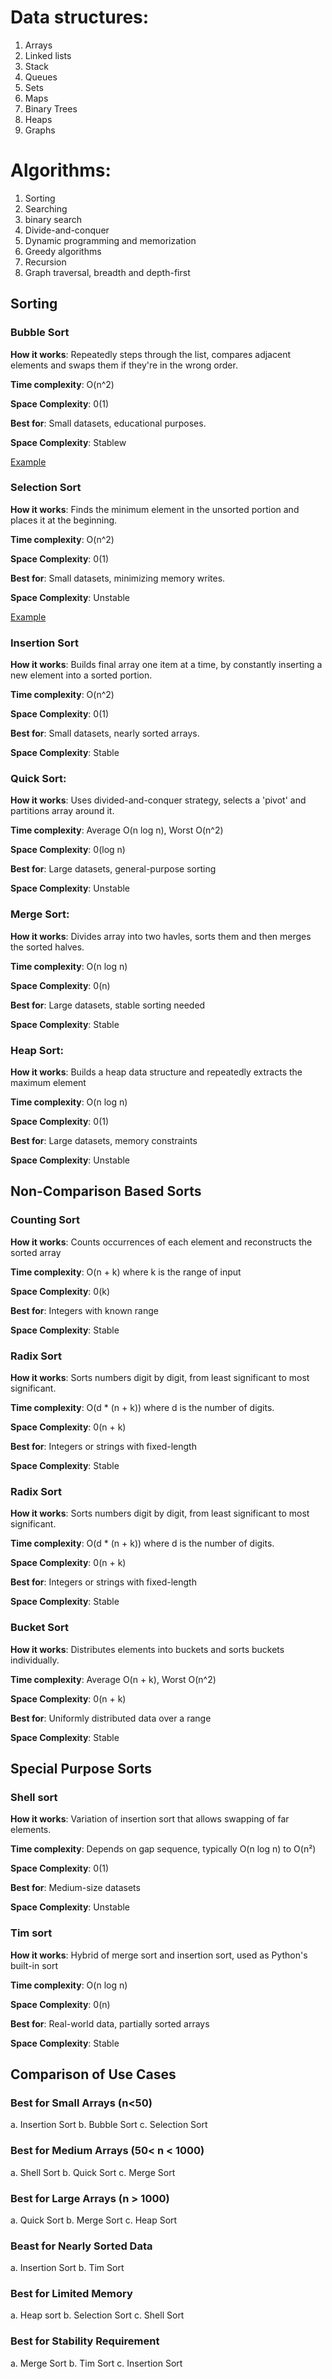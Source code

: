 # Data structures:

1. Arrays
2. Linked lists
3. Stack
4. Queues
5. Sets
6. Maps
7. Binary Trees
8. Heaps
9. Graphs

# Algorithms:

1. Sorting
2. Searching
3. binary search
4. Divide-and-conquer
5. Dynamic programming and memorization
6. Greedy algorithms
7. Recursion
8. Graph traversal, breadth and depth-first

## Sorting

### Bubble Sort

**How it works**: Repeatedly steps through the list, compares adjacent elements and swaps them if they're in the wrong order.

**Time complexity**: O(n^2) 

**Space Complexity**: 0(1)

**Best for**: Small datasets, educational purposes.

**Space Complexity**: Stablew

[Example](/algorithms/bubble_sort.py)   

### Selection Sort

**How it works**: Finds the minimum element in the unsorted portion and places it at the beginning.

**Time complexity**: O(n^2) 

**Space Complexity**: 0(1)

**Best for**: Small datasets, minimizing memory writes.

**Space Complexity**: Unstable

[Example](/algorithms/selection_sort.py)

### Insertion Sort

**How it works**: Builds final array one item at a time, by constantly inserting a new element into a sorted portion.

**Time complexity**: O(n^2) 

**Space Complexity**: 0(1)

**Best for**: Small datasets, nearly sorted arrays.

**Space Complexity**: Stable

### Quick Sort:

**How it works**: Uses divided-and-conquer strategy, selects a 'pivot' and partitions array around it.

**Time complexity**: Average O(n log n), Worst O(n^2) 

**Space Complexity**: 0(log n)

**Best for**: Large datasets, general-purpose sorting

**Space Complexity**: Unstable

### Merge Sort:

**How it works**: Divides array into two havles, sorts them and then merges the sorted halves.

**Time complexity**: O(n log n) 

**Space Complexity**: 0(n)

**Best for**: Large datasets, stable sorting needed

**Space Complexity**: Stable

### Heap Sort:

**How it works**: Builds a heap data structure and repeatedly extracts the maximum element

**Time complexity**: O(n log n) 

**Space Complexity**: 0(1)

**Best for**: Large datasets, memory constraints

**Space Complexity**: Unstable

## Non-Comparison Based Sorts

### Counting Sort

**How it works**: Counts occurrences of each element and reconstructs the sorted array

**Time complexity**: O(n + k) where k is the range of input 

**Space Complexity**: 0(k)

**Best for**: Integers with known range

**Space Complexity**: Stable

### Radix Sort

**How it works**: Sorts numbers digit by digit, from least significant to most significant.

**Time complexity**: O(d * (n + k)) where d is the number of digits.

**Space Complexity**: 0(n + k)

**Best for**: Integers or strings with fixed-length

**Space Complexity**: Stable

### Radix Sort

**How it works**: Sorts numbers digit by digit, from least significant to most significant.

**Time complexity**: O(d * (n + k)) where d is the number of digits.

**Space Complexity**: 0(n + k)

**Best for**: Integers or strings with fixed-length

**Space Complexity**: Stable

### Bucket Sort

**How it works**: Distributes elements into buckets and sorts buckets individually.

**Time complexity**: Average O(n + k), Worst O(n^2)

**Space Complexity**: 0(n + k)

**Best for**: Uniformly distributed data over a range

**Space Complexity**: Stable

## Special Purpose Sorts

### Shell sort

**How it works**: Variation of insertion sort that allows swapping of far elements.

**Time complexity**: Depends on gap sequence, typically O(n log n) to O(n²)

**Space Complexity**: 0(1)

**Best for**: Medium-size datasets

**Space Complexity**: Unstable

### Tim sort

**How it works**: Hybrid of merge sort and insertion sort, used as Python's built-in sort

**Time complexity**: O(n log n)

**Space Complexity**: 0(n)

**Best for**: Real-world data, partially sorted arrays

**Space Complexity**: Stable

## Comparison of Use Cases

### Best for Small Arrays (n<50)

a. Insertion Sort
b. Bubble Sort
c. Selection Sort

### Best for Medium Arrays (50< n < 1000)

a. Shell Sort
b. Quick Sort
c. Merge Sort

### Best for Large Arrays (n > 1000)

a. Quick Sort
b. Merge Sort
c. Heap Sort

### Beast for Nearly Sorted Data

a. Insertion Sort
b. Tim Sort

### Best for Limited Memory

a. Heap sort
b. Selection Sort
c. Shell Sort

### Best for Stability Requirement

a. Merge Sort
b. Tim Sort
c. Insertion Sort

